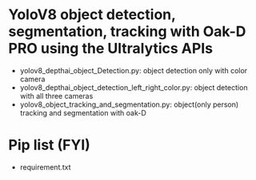 # YoloV8 object detection, segmentation, tracking with Oak-D PRO using the Ultralytics APIs
- yolov8_depthai_object_Detection.py: object detection only with color camera
- yolov8_depthai_object_detection_left_right_color.py: object detection with all three cameras
- yolov8_object_tracking_and_segmentation.py: object(only person) tracking and segmentation with oak-D


# Pip list (FYI)
- requirement.txt
